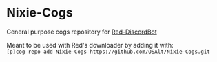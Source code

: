 # Nixie-Cogs
General purpose cogs repository for [Red-DiscordBot](https://github.com/Twentysix26/Red-DiscordBot)

Meant to be used with Red's downloader by adding it with:  
`[p]cog repo add Nixie-Cogs https://github.com/OSAlt/Nixie-Cogs.git`
